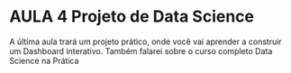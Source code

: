# AULA 4 Projeto de Data Science
 A última aula trará um projeto prático, onde você vai aprender a construir um Dashboard interativo. Também falarei sobre o curso completo Data Science na Prática
